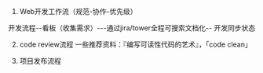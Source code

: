 1. Web开发工作流（规范-协作-优先级）

开发流程--看板（收集需求）---通过jira/tower全程可搜索文档化-- 开发同步状态


2. code review流程
一些推荐资料：『编写可读性代码的艺术』，「code clean」

3. 项目发布流程




